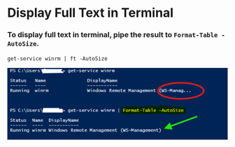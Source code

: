 # Display Full Text in Terminal

### To display full text in terminal, pipe the result to `Format-Table -AutoSize`.

```
get-service winrm | ft -AutoSize
```

![Sample](https://github.com/franco-on-git/Images/blob/main/Scripts-and-Commands/Full_Text.png)


